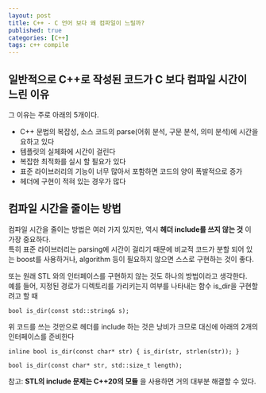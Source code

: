 ```yaml
---
layout: post
title: C++ - C 언어 보다 왜 컴파일이 느릴까?
published: true
categories: [C++]
tags: c++ compile
---
```

## 일반적으로 C++로 작성된 코드가 C 보다 컴파일 시간이 느린 이유 
그 이유는 주로 아래의 5개이다.    
- C++ 문법의 복잡성, 소스 코드의 parse(어휘 분석, 구문 분석, 의미 분석)에 시간을 요하고 있다
- 템플릿의 실체화에 시간이 걸린다
- 복잡한 최적화를 실시 할 필요가 있다
- 표준 라이브러리의 기능이 너무 많아서 포함하면 코드의 양이 폭발적으로 증가
- 헤더에 구현이 적혀 있는 경우가 많다
  
  
  
## 컴파일 시간을 줄이는 방법
컴파일 시간을 줄이는 방법은 여러 가지 있지만, 역시 **헤더 include를 쓰지 않는 것** 이 가장 중요하다.  
특히 표준 라이브러리는 parsing에 시간이 걸리기 때문에 비교적 코드가 분할 되어 있는 boost를 사용하거나, algorithm 등이 필요하지 않으면 스스로 구현하는 것이 좋다.  
  
또는 원래 STL 와의 인터페이스를 구현하지 않는 것도 하나의 방법이라고 생각한다.  
예를 들어, 지정된 경로가 디렉토리를 가리키는지 여부를 나타내는 함수 is_dir을 구현할려고 할 때  
```
bool is_dir(const std::string& s);
```
  
  
위 코드를 쓰는 것만으로 <string> 헤더를 include 하는 것은 낭비가 크므로 대신에 아래의 2개의 인터페이스를 준비한다  
```
inline bool is_dir(const char* str) { is_dir(str, strlen(str)); }

bool is_dir(const char* str, std::size_t length);
```
  
  
참고: **STL의 include 문제는 C++20의 모듈** 을 사용하면 거의 대부분 해결할 수 있다.    